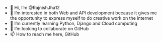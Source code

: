 - 👋 Hi, I’m @RajnishJha12
- 👀 I’m interested in both Web and API development because it gives me the opportunity to express myself to do creative work on the internet
- 🌱 I’m currently learning Python, Django and Cloud computing
- 💞️ I’m looking to collaborate on GitHub
- 📫 How to reach me here, GitHub 

<!---
RajnishJha12/RajnishJha12 is a ✨ special ✨ repository because its `README.md` (this file) appears on your GitHub profile.
You can click the Preview link to take a look at your changes.
--->
